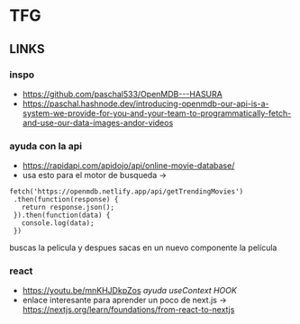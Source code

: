 # TFG

## LINKS

### inspo
 * https://github.com/paschal533/OpenMDB---HASURA  
 * https://paschal.hashnode.dev/introducing-openmdb-our-api-is-a-system-we-provide-for-you-and-your-team-to-programmatically-fetch-and-use-our-data-images-andor-videos  
### ayuda con la api  
 * https://rapidapi.com/apidojo/api/online-movie-database/
 * usa esto para el motor de busqueda ->
 ```
 fetch('https://openmdb.netlify.app/api/getTrendingMovies')
  .then(function(response) {
    return response.json();
  }).then(function(data) {
    console.log(data);
  })
 ```
 buscas la pelicula y despues sacas en un nuevo componente la película
### react
 * https://youtu.be/mnKHJDkpZos *ayuda useContext HOOK*
 * enlace interesante para aprender un poco de next.js -> https://nextjs.org/learn/foundations/from-react-to-nextjs 
